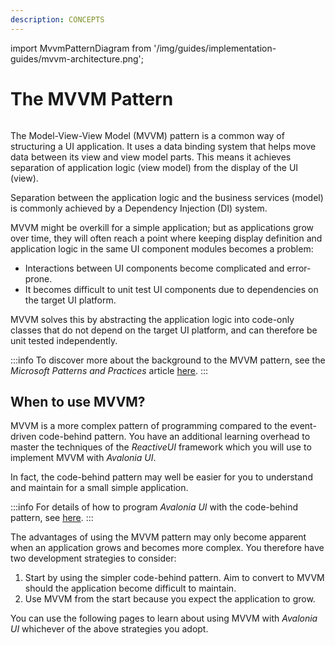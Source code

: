 ```yaml
---
description: CONCEPTS
---
```


import MvvmPatternDiagram from '/img/guides/implementation-guides/mvvm-architecture.png';

# The MVVM Pattern

<img src={MvvmPatternDiagram} alt=""/>

The Model-View-View Model (MVVM) pattern is a common way of structuring a UI application. It uses a data binding system that helps move data between its view and view model parts. This means it achieves separation of application logic (view model) from the display of the UI (view).

Separation between the application logic and the business services (model) is commonly achieved by a Dependency Injection (DI) system.

MVVM might be overkill for a simple application; but as applications grow over time, they will often reach a point where keeping display definition and application logic in the same UI component modules becomes a problem:

* Interactions between UI components become complicated and error-prone.
* It becomes difficult to unit test UI components due to dependencies on the target UI platform.

MVVM solves this by abstracting the application logic into code-only classes that do not depend on the target UI platform, and can therefore be unit tested independently.

:::info
To discover more about the background to the MVVM pattern, see the _Microsoft Patterns and Practices_ article [here](https://learn.microsoft.com/en-us/previous-versions/msp-n-p/hh848246\(v=pandp.10\)).
:::

## When to use MVVM?

MVVM is a more complex pattern of programming compared to the event-driven code-behind pattern. You have an additional learning overhead to master the techniques of the _ReactiveUI_ framework which you will use to implement MVVM with _Avalonia UI_. 

In fact, the code-behind pattern may well be easier for you to understand and maintain for a small simple application.

:::info
For details of how to program _Avalonia UI_ with the code-behind pattern, see [here](../../basics/user-interface/code-behind).
:::

The advantages of using the MVVM pattern may only become apparent when an application grows and becomes more complex. You therefore have two development strategies to consider:

1. Start by using the simpler code-behind pattern. Aim to convert to MVVM should the application become difficult to maintain.
2. Use MVVM from the start because you expect the application to grow. 

You can use the following pages to learn about using MVVM with _Avalonia UI_ whichever of the above strategies you adopt.